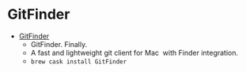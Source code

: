 # GitFinder
- [GitFinder](https://gitfinder.com/)
  -  GitFinder. Finally.
  - A fast and lightweight git client for Mac  with Finder integration.
  - `brew cask install GitFinder`
